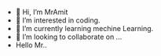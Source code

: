 - 👋 Hi, I’m MrAmit
- 👀 I’m interested in coding.
- 🌱 I’m currently learning mechine Learning.
- 💞️ I’m looking to collaborate on ...
- Hello Mr..